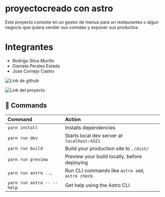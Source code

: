 # proyectocreado con astro

Este proyecto consiste en un gestor de menus para un restaurantes o algun negocio que quiera vender sus comidas y exponer sus productos

# Integrantes
- Rodrigo Silva Murillo
- Dianiela Perales Estada
- Jose Cornejo Castro


![Link de github](https://github.com/gbTechh/proyecto-desarrollo)

![Link del proyecto](https://main--eclectic-hotteok-c92e2f.netlify.app/)


## 🧞 Commands


| Command                   | Action                                           |
| :------------------------ | :----------------------------------------------- |
| `yarn install`             | Installs dependencies                            |
| `yarn run dev`             | Starts local dev server at `localhost:4321`      |
| `yarn run build`           | Build your production site to `./dist/`          |
| `yarn run preview`         | Preview your build locally, before deploying     |
| `yarn run astro ...`       | Run CLI commands like `astro add`, `astro check` |
| `yarn run astro -- --help` | Get help using the Astro CLI                     |
